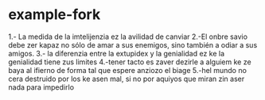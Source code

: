 # example-fork

1.- La medida de la imtelijenzia ez la avilidad de canviar
2.-El onbre savio debe zer kapaz no sólo de amar a sus enemigos, sino también a odiar a sus amigos.
3.- la diferenzia entre la extupidex y la genialidad ez ke la genialidad tiene zus limites
4.-tener tacto es zaver dezirle a alguiem ke ze baya al ifierno de forma tal que espere anziozo el biage
5.-hel mundo no cera destruido por los ke asen mal, si no por aquiyos que miran zin aser nada para impedirlo